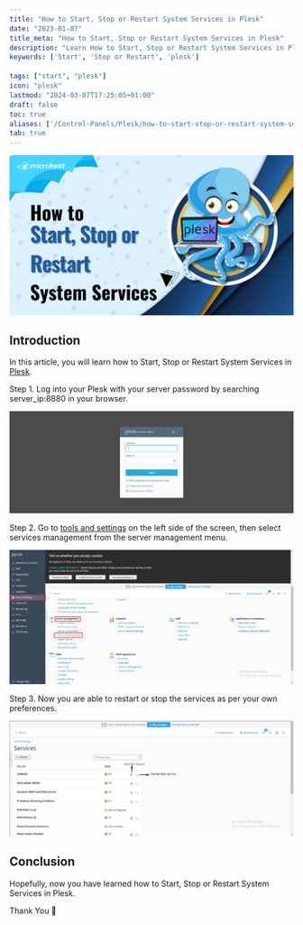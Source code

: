 ```yaml
---
title: "How to Start, Stop or Restart System Services in Plesk"
date: "2023-01-07"
title_meta: "How to Start, Stop or Restart System Services in Plesk"
description: "Learn How to Start, Stop or Restart System Services in Plesk"
keywords: ['Start', 'Stop or Restart', 'plesk']

tags: ["start", "plesk"]
icon: "plesk"
lastmod: "2024-03-07T17:25:05+01:00"
draft: false
toc: true
aliases: ['/Control-Panels/Plesk/how-to-start-stop-or-restart-system-services-in-plesk/']
tab: true
---
```


![How to Start, Stop or Restart System Services in Plesk](images/How-to-Start-Stop-or-Restart-System-Services-in-Plesk-1024x576.png)

## Introduction

In this article, you will learn how to Start, Stop or Restart System Services in [Plesk](https://en.wikipedia.org/wiki/Plesk).

Step 1. Log into your Plesk with your server password by searching server\_ip:8880 in your browser.

![command output](images/image-679-1024x367.png)

Step 2. Go to [tools and settings](https://utho.com/docs/tutorial/how-to-setup-scheduled-tasks-in-plesk/) on the left side of the screen, then select services management from the server management menu. 

![Start, Stop or Restart System Services in Plesk](images/image-762-1024x483.png)

Step 3. Now you are able to restart or stop the services as per your own preferences.

![Start, Stop or Restart System Services in Plesk](images/image-764-1024x417.png)

## Conclusion

Hopefully, now you have learned how to Start, Stop or Restart System Services in Plesk.

Thank You 🙂
